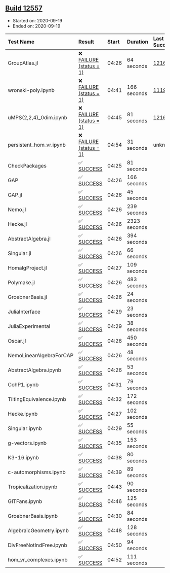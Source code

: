 ## [Build 12557](https://oscarci.mathematik.uni-kl.de/job/oscar/12557/)

* Started on: 2020-09-19
* Ended on: 2020-09-19

| Test Name    | Result | Start | Duration | Last Success | First Failure |
|:-------------|:-------|:------|:---------|:-------------|:--------------|
| GroupAtlas.jl | ❌ [FAILURE (status = 1)](https://oscarci.mathematik.uni-kl.de/job/oscar/12557/artifact/logs/build-12557/GroupAtlas.jl.log) | 04:26 | 64 seconds | [12167](https://oscarci.mathematik.uni-kl.de/job/oscar/12167/) | [12168](https://oscarci.mathematik.uni-kl.de/job/oscar/12168/) |
| wronski-poly.ipynb | ❌ [FAILURE (status = 1)](https://oscarci.mathematik.uni-kl.de/job/oscar/12557/artifact/logs/build-12557/wronski-poly.ipynb.log) | 04:41 | 166 seconds | [11192](https://oscarci.mathematik.uni-kl.de/job/oscar/11192/) | [11193](https://oscarci.mathematik.uni-kl.de/job/oscar/11193/) |
| uMPS(2,2,4)_0dim.ipynb | ❌ [FAILURE (status = 1)](https://oscarci.mathematik.uni-kl.de/job/oscar/12557/artifact/logs/build-12557/uMPS-2-2-4-_0dim.ipynb.log) | 04:45 | 81 seconds | [12167](https://oscarci.mathematik.uni-kl.de/job/oscar/12167/) | [12168](https://oscarci.mathematik.uni-kl.de/job/oscar/12168/) |
| persistent_hom_vr.ipynb | ❌ [FAILURE (status = 1)](https://oscarci.mathematik.uni-kl.de/job/oscar/12557/artifact/logs/build-12557/persistent_hom_vr.ipynb.log) | 04:54 | 31 seconds | unknown | unknown |
| CheckPackages | ✅ [SUCCESS](https://oscarci.mathematik.uni-kl.de/job/oscar/12557/artifact/logs/build-12557/CheckPackages.log) | 04:25 | 81 seconds |  |  |
| GAP | ✅ [SUCCESS](https://oscarci.mathematik.uni-kl.de/job/oscar/12557/artifact/logs/build-12557/GAP.log) | 04:26 | 166 seconds |  |  |
| GAP.jl | ✅ [SUCCESS](https://oscarci.mathematik.uni-kl.de/job/oscar/12557/artifact/logs/build-12557/GAP.jl.log) | 04:26 | 45 seconds |  |  |
| Nemo.jl | ✅ [SUCCESS](https://oscarci.mathematik.uni-kl.de/job/oscar/12557/artifact/logs/build-12557/Nemo.jl.log) | 04:26 | 239 seconds |  |  |
| Hecke.jl | ✅ [SUCCESS](https://oscarci.mathematik.uni-kl.de/job/oscar/12557/artifact/logs/build-12557/Hecke.jl.log) | 04:26 | 2323 seconds |  |  |
| AbstractAlgebra.jl | ✅ [SUCCESS](https://oscarci.mathematik.uni-kl.de/job/oscar/12557/artifact/logs/build-12557/AbstractAlgebra.jl.log) | 04:26 | 394 seconds |  |  |
| Singular.jl | ✅ [SUCCESS](https://oscarci.mathematik.uni-kl.de/job/oscar/12557/artifact/logs/build-12557/Singular.jl.log) | 04:26 | 66 seconds |  |  |
| HomalgProject.jl | ✅ [SUCCESS](https://oscarci.mathematik.uni-kl.de/job/oscar/12557/artifact/logs/build-12557/HomalgProject.jl.log) | 04:27 | 109 seconds |  |  |
| Polymake.jl | ✅ [SUCCESS](https://oscarci.mathematik.uni-kl.de/job/oscar/12557/artifact/logs/build-12557/Polymake.jl.log) | 04:26 | 483 seconds |  |  |
| GroebnerBasis.jl | ✅ [SUCCESS](https://oscarci.mathematik.uni-kl.de/job/oscar/12557/artifact/logs/build-12557/GroebnerBasis.jl.log) | 04:26 | 24 seconds |  |  |
| JuliaInterface | ✅ [SUCCESS](https://oscarci.mathematik.uni-kl.de/job/oscar/12557/artifact/logs/build-12557/JuliaInterface.log) | 04:29 | 23 seconds |  |  |
| JuliaExperimental | ✅ [SUCCESS](https://oscarci.mathematik.uni-kl.de/job/oscar/12557/artifact/logs/build-12557/JuliaExperimental.log) | 04:29 | 38 seconds |  |  |
| Oscar.jl | ✅ [SUCCESS](https://oscarci.mathematik.uni-kl.de/job/oscar/12557/artifact/logs/build-12557/Oscar.jl.log) | 04:26 | 450 seconds |  |  |
| NemoLinearAlgebraForCAP | ✅ [SUCCESS](https://oscarci.mathematik.uni-kl.de/job/oscar/12557/artifact/logs/build-12557/NemoLinearAlgebraForCAP.log) | 04:26 | 48 seconds |  |  |
| AbstractAlgebra.ipynb | ✅ [SUCCESS](https://oscarci.mathematik.uni-kl.de/job/oscar/12557/artifact/logs/build-12557/AbstractAlgebra.ipynb.log) | 04:26 | 53 seconds |  |  |
| CohP1.ipynb | ✅ [SUCCESS](https://oscarci.mathematik.uni-kl.de/job/oscar/12557/artifact/logs/build-12557/CohP1.ipynb.log) | 04:31 | 79 seconds |  |  |
| TiltingEquivalence.ipynb | ✅ [SUCCESS](https://oscarci.mathematik.uni-kl.de/job/oscar/12557/artifact/logs/build-12557/TiltingEquivalence.ipynb.log) | 04:32 | 172 seconds |  |  |
| Hecke.ipynb | ✅ [SUCCESS](https://oscarci.mathematik.uni-kl.de/job/oscar/12557/artifact/logs/build-12557/Hecke.ipynb.log) | 04:27 | 102 seconds |  |  |
| Singular.ipynb | ✅ [SUCCESS](https://oscarci.mathematik.uni-kl.de/job/oscar/12557/artifact/logs/build-12557/Singular.ipynb.log) | 04:29 | 55 seconds |  |  |
| g-vectors.ipynb | ✅ [SUCCESS](https://oscarci.mathematik.uni-kl.de/job/oscar/12557/artifact/logs/build-12557/g-vectors.ipynb.log) | 04:35 | 153 seconds |  |  |
| K3-16.ipynb | ✅ [SUCCESS](https://oscarci.mathematik.uni-kl.de/job/oscar/12557/artifact/logs/build-12557/K3-16.ipynb.log) | 04:38 | 80 seconds |  |  |
| c-automorphisms.ipynb | ✅ [SUCCESS](https://oscarci.mathematik.uni-kl.de/job/oscar/12557/artifact/logs/build-12557/c-automorphisms.ipynb.log) | 04:39 | 89 seconds |  |  |
| Tropicalization.ipynb | ✅ [SUCCESS](https://oscarci.mathematik.uni-kl.de/job/oscar/12557/artifact/logs/build-12557/Tropicalization.ipynb.log) | 04:43 | 90 seconds |  |  |
| GITFans.ipynb | ✅ [SUCCESS](https://oscarci.mathematik.uni-kl.de/job/oscar/12557/artifact/logs/build-12557/GITFans.ipynb.log) | 04:46 | 125 seconds |  |  |
| GroebnerBasis.ipynb | ✅ [SUCCESS](https://oscarci.mathematik.uni-kl.de/job/oscar/12557/artifact/logs/build-12557/GroebnerBasis.ipynb.log) | 04:30 | 84 seconds |  |  |
| AlgebraicGeometry.ipynb | ✅ [SUCCESS](https://oscarci.mathematik.uni-kl.de/job/oscar/12557/artifact/logs/build-12557/AlgebraicGeometry.ipynb.log) | 04:48 | 128 seconds |  |  |
| DivFreeNotIndFree.ipynb | ✅ [SUCCESS](https://oscarci.mathematik.uni-kl.de/job/oscar/12557/artifact/logs/build-12557/DivFreeNotIndFree.ipynb.log) | 04:50 | 94 seconds |  |  |
| hom_vr_complexes.ipynb | ✅ [SUCCESS](https://oscarci.mathematik.uni-kl.de/job/oscar/12557/artifact/logs/build-12557/hom_vr_complexes.ipynb.log) | 04:52 | 111 seconds |  |  |
